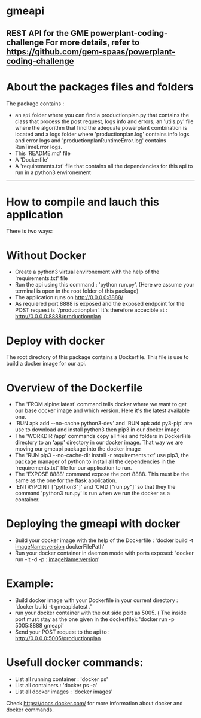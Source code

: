 # gmeapi
REST API for the GME powerplant-coding-challenge
For more details, refer to https://github.com/gem-spaas/powerplant-coding-challenge
---
# About the packages files and folders
The package contains :
- an ```api```  folder where you can find a productionplan.py that contains the class that process the post request, logs info and errors; an 'utils.py' file where the algorithm that find the adequate powerplant combination is located and a logs folder where 'productionplan.log' contains info logs and error logs and 'productionplanRuntimeError.log' contains RunTimeError logs.
- This 'README.md' file
- A 'Dockerfile'
- A 'requirements.txt' file that contains all the dependancies for this api to run in a python3 environement

---
# How to compile and lauch this application
There is two ways:
# Without Docker
- Create a python3 virtual environement with the help of the 'requirements.txt' file
- Run the api using this command : 'python run.py'. (Here we assume your terminal is open in the root folder of this package)
- The application runs on http://0.0.0.0:8888/
- As requiered port 8888 is exposed and the exposed endpoint for the POST request is '/productionplan'. It's therefore accecible at : http://0.0.0.0:8888/productionplan

# Deploy with docker
The root directory of this package contains a Dockerfile. This file is use to build a docker image for our api.
# Overview of the Dockerfile
- The 'FROM alpine:latest' command tells docker where we want to get our base docker image and which version. Here it's the latest available one.
- 'RUN apk add --no-cache python3-dev' and 'RUN apk add py3-pip' are use to download and install python3 then pip3 in our docker image
- The 'WORKDIR /app' commands copy all files and folders in DockerFile directory to an 'app' directory in our docker image. That way we are moving our gmeapi package into the docker image
- The 'RUN pip3 --no-cache-dir install -r requirements.txt' use pip3, the package manager of python to install all the dependencies in the 'requirements.txt' file for our application to run.
- The 'EXPOSE 8888' command expose the port 8888. This must be the same as the one for the flask application.
- 'ENTRYPOINT ["python3"]' and 'CMD ["run.py"]' so that they the command 'python3 run.py' is run when we run the docker as a container.
# Deploying the gmeapi with docker
- Build your docker image with the help of the Dockerfile : 'docker build -t <imageName:version> dockerFilePath'
- Run your docker container in daemon mode with ports exposed: 'docker run -it -d -p <outsidePort>:<dockerInsidePort> <imageName:version>'
# Example:
- Build docker image with your Dockerfile in your current directory : 'docker build -t gmeapi:latest .'
- run your docker container with the out side port as 5005. ( The inside port must stay as the one given in the dockerfile): 'docker run -p 5005:8888 gmeapi'
- Send your POST request to the api to : http://0.0.0.0:5005/productionplan

# Usefull docker commands:
- List all running container : 'docker ps'
- List all containers : 'docker ps -a'
- List all docker images : 'docker images'

Check https://docs.docker.com/ for more information about docker and docker commands.
